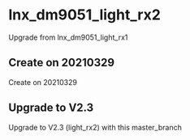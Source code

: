 # lnx_dm9051_light_rx2
Upgrade from lnx_dm9051_light_rx1

## Create on 20210329
Create on 20210329

## Upgrade to V2.3
Upgrade to V2.3 (light_rx2) with this master_branch
